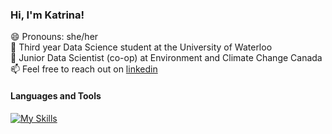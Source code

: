
### Hi, I'm Katrina!
😄 Pronouns: she/her <br />
🏫 Third year Data Science student at the University of Waterloo <br />
🌳 Junior Data Scientist (co-op) at Environment and Climate Change Canada <br />
📫 Feel free to reach out on [linkedin](https://www.linkedin.com/in/katrina-wohlgemut-a9b355229/) 
#### Languages and Tools
[![My Skills](https://skillicons.dev/icons?i=c,java,linux,postgres,py,r)](https://skillicons.dev)
<!--
**katrina-wohlgemut/katrina-wohlgemut** is a ✨ _special_ ✨ repository because its `README.md` (this file) appears on your GitHub profile.

Here are some ideas to get you started:

- 🔭 I’m currently working on ...
- 🌱 I’m currently learning ...
- 👯 I’m looking to collaborate on ...
- 🤔 I’m looking for help with ...
- 💬 Ask me about ...
- 📫 How to reach me: ...
- 😄 Pronouns: ...
- ⚡ Fun fact: ...
-->

